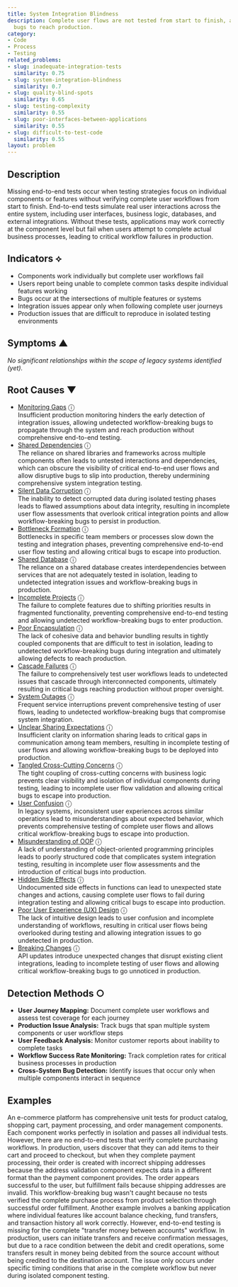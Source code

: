 ```yaml
---
title: System Integration Blindness
description: Complete user flows are not tested from start to finish, allowing workflow-breaking
  bugs to reach production.
category:
- Code
- Process
- Testing
related_problems:
- slug: inadequate-integration-tests
  similarity: 0.75
- slug: system-integration-blindness
  similarity: 0.7
- slug: quality-blind-spots
  similarity: 0.65
- slug: testing-complexity
  similarity: 0.55
- slug: poor-interfaces-between-applications
  similarity: 0.55
- slug: difficult-to-test-code
  similarity: 0.55
layout: problem
---
```


## Description

Missing end-to-end tests occur when testing strategies focus on individual components or features without verifying complete user workflows from start to finish. End-to-end tests simulate real user interactions across the entire system, including user interfaces, business logic, databases, and external integrations. Without these tests, applications may work correctly at the component level but fail when users attempt to complete actual business processes, leading to critical workflow failures in production.


## Indicators ⟡
- Components work individually but complete user workflows fail
- Users report being unable to complete common tasks despite individual features working
- Bugs occur at the intersections of multiple features or systems
- Integration issues appear only when following complete user journeys
- Production issues that are difficult to reproduce in isolated testing environments


## Symptoms ▲

*No significant relationships within the scope of legacy systems identified (yet).*

## Root Causes ▼

- [Monitoring Gaps](monitoring-gaps.md) <span class="info-tooltip" title="Confidence: 0.398, Strength: 0.903">ⓘ</span>
<br/>  Insufficient production monitoring hinders the early detection of integration issues, allowing undetected workflow-breaking bugs to propagate through the system and reach production without comprehensive end-to-end testing.
- [Shared Dependencies](shared-dependencies.md) <span class="info-tooltip" title="Confidence: 0.398, Strength: 0.944">ⓘ</span>
<br/>  The reliance on shared libraries and frameworks across multiple components often leads to untested interactions and dependencies, which can obscure the visibility of critical end-to-end user flows and allow disruptive bugs to slip into production, thereby undermining comprehensive system integration testing.
- [Silent Data Corruption](silent-data-corruption.md) <span class="info-tooltip" title="Confidence: 0.374, Strength: 0.894">ⓘ</span>
<br/>  The inability to detect corrupted data during isolated testing phases leads to flawed assumptions about data integrity, resulting in incomplete user flow assessments that overlook critical integration points and allow workflow-breaking bugs to persist in production.
- [Bottleneck Formation](bottleneck-formation.md) <span class="info-tooltip" title="Confidence: 0.373, Strength: 0.911">ⓘ</span>
<br/>  Bottlenecks in specific team members or processes slow down the testing and integration phases, preventing comprehensive end-to-end user flow testing and allowing critical bugs to escape into production.
- [Shared Database](shared-database.md) <span class="info-tooltip" title="Confidence: 0.371, Strength: 0.921">ⓘ</span>
<br/>  The reliance on a shared database creates interdependencies between services that are not adequately tested in isolation, leading to undetected integration issues and workflow-breaking bugs in production.
- [Incomplete Projects](incomplete-projects.md) <span class="info-tooltip" title="Confidence: 0.345, Strength: 0.848">ⓘ</span>
<br/>  The failure to complete features due to shifting priorities results in fragmented functionality, preventing comprehensive end-to-end testing and allowing undetected workflow-breaking bugs to enter production.
- [Poor Encapsulation](poor-encapsulation.md) <span class="info-tooltip" title="Confidence: 0.333, Strength: 0.927">ⓘ</span>
<br/>  The lack of cohesive data and behavior bundling results in tightly coupled components that are difficult to test in isolation, leading to undetected workflow-breaking bugs during integration and ultimately allowing defects to reach production.
- [Cascade Failures](cascade-failures.md) <span class="info-tooltip" title="Confidence: 0.332, Strength: 0.794">ⓘ</span>
<br/>  The failure to comprehensively test user workflows leads to undetected issues that cascade through interconnected components, ultimately resulting in critical bugs reaching production without proper oversight.
- [System Outages](system-outages.md) <span class="info-tooltip" title="Confidence: 0.320, Strength: 0.856">ⓘ</span>
<br/>  Frequent service interruptions prevent comprehensive testing of user flows, leading to undetected workflow-breaking bugs that compromise system integration.
- [Unclear Sharing Expectations](unclear-sharing-expectations.md) <span class="info-tooltip" title="Confidence: 0.312, Strength: 0.925">ⓘ</span>
<br/>  Insufficient clarity on information sharing leads to critical gaps in communication among team members, resulting in incomplete testing of user flows and allowing workflow-breaking bugs to be deployed into production.
- [Tangled Cross-Cutting Concerns](tangled-cross-cutting-concerns.md) <span class="info-tooltip" title="Confidence: 0.312, Strength: 0.840">ⓘ</span>
<br/>  The tight coupling of cross-cutting concerns with business logic prevents clear visibility and isolation of individual components during testing, leading to incomplete user flow validation and allowing critical bugs to escape into production.
- [User Confusion](user-confusion.md) <span class="info-tooltip" title="Confidence: 0.312, Strength: 0.903">ⓘ</span>
<br/>  In legacy systems, inconsistent user experiences across similar operations lead to misunderstandings about expected behavior, which prevents comprehensive testing of complete user flows and allows critical workflow-breaking bugs to escape into production.
- [Misunderstanding of OOP](misunderstanding-of-oop.md) <span class="info-tooltip" title="Confidence: 0.310, Strength: 0.897">ⓘ</span>
<br/>  A lack of understanding of object-oriented programming principles leads to poorly structured code that complicates system integration testing, resulting in incomplete user flow assessments and the introduction of critical bugs into production.
- [Hidden Side Effects](hidden-side-effects.md) <span class="info-tooltip" title="Confidence: 0.309, Strength: 0.838">ⓘ</span>
<br/>  Undocumented side effects in functions can lead to unexpected state changes and actions, causing complete user flows to fail during integration testing and allowing critical bugs to escape into production.
- [Poor User Experience (UX) Design](poor-user-experience-ux-design.md) <span class="info-tooltip" title="Confidence: 0.308, Strength: 0.812">ⓘ</span>
<br/>  The lack of intuitive design leads to user confusion and incomplete understanding of workflows, resulting in critical user flows being overlooked during testing and allowing integration issues to go undetected in production.
- [Breaking Changes](breaking-changes.md) <span class="info-tooltip" title="Confidence: 0.301, Strength: 0.814">ⓘ</span>
<br/>  API updates introduce unexpected changes that disrupt existing client integrations, leading to incomplete testing of user flows and allowing critical workflow-breaking bugs to go unnoticed in production.

## Detection Methods ○
- **User Journey Mapping:** Document complete user workflows and assess test coverage for each journey
- **Production Issue Analysis:** Track bugs that span multiple system components or user workflow steps
- **User Feedback Analysis:** Monitor customer reports about inability to complete tasks
- **Workflow Success Rate Monitoring:** Track completion rates for critical business processes in production
- **Cross-System Bug Detection:** Identify issues that occur only when multiple components interact in sequence


## Examples

An e-commerce platform has comprehensive unit tests for product catalog, shopping cart, payment processing, and order management components. Each component works perfectly in isolation and passes all individual tests. However, there are no end-to-end tests that verify complete purchasing workflows. In production, users discover that they can add items to their cart and proceed to checkout, but when they complete payment processing, their order is created with incorrect shipping addresses because the address validation component expects data in a different format than the payment component provides. The order appears successful to the user, but fulfillment fails because shipping addresses are invalid. This workflow-breaking bug wasn't caught because no tests verified the complete purchase process from product selection through successful order fulfillment. Another example involves a banking application where individual features like account balance checking, fund transfers, and transaction history all work correctly. However, end-to-end testing is missing for the complete "transfer money between accounts" workflow. In production, users can initiate transfers and receive confirmation messages, but due to a race condition between the debit and credit operations, some transfers result in money being debited from the source account without being credited to the destination account. The issue only occurs under specific timing conditions that arise in the complete workflow but never during isolated component testing.
